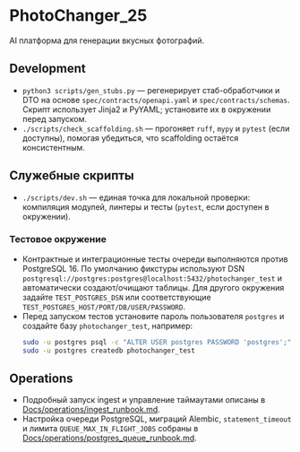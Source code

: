 # PhotoChanger_25
AI платформа для генерации вкусных фотографий.

## Development

- `python3 scripts/gen_stubs.py` — регенерирует стаб-обработчики и DTO на
  основе `spec/contracts/openapi.yaml` и `spec/contracts/schemas`.
  Скрипт использует Jinja2 и PyYAML; установите их в окружении перед запуском.
- `./scripts/check_scaffolding.sh` — прогоняет `ruff`, `mypy` и `pytest`
  (если доступны), помогая убедиться, что scaffolding остаётся консистентным.

## Служебные скрипты

- `./scripts/dev.sh` — единая точка для локальной проверки: компиляция
  модулей, линтеры и тесты (`pytest`, если доступен в окружении).

### Тестовое окружение

- Контрактные и интеграционные тесты очереди выполняются против PostgreSQL 16.
  По умолчанию фикстуры используют DSN
  `postgresql://postgres:postgres@localhost:5432/photochanger_test` и автоматически
  создают/очищают таблицы. Для другого окружения задайте `TEST_POSTGRES_DSN` или
  соответствующие `TEST_POSTGRES_HOST/PORT/DB/USER/PASSWORD`.
- Перед запуском тестов установите пароль пользователя `postgres` и создайте
  базу `photochanger_test`, например:
  ```bash
  sudo -u postgres psql -c "ALTER USER postgres PASSWORD 'postgres';"
  sudo -u postgres createdb photochanger_test
  ```

## Operations

- Подробный запуск ingest и управление таймаутами описаны в
  [Docs/operations/ingest_runbook.md](Docs/operations/ingest_runbook.md).
- Настройка очереди PostgreSQL, миграций Alembic, `statement_timeout` и лимита
  `QUEUE_MAX_IN_FLIGHT_JOBS` собраны в
  [Docs/operations/postgres_queue_runbook.md](Docs/operations/postgres_queue_runbook.md).
